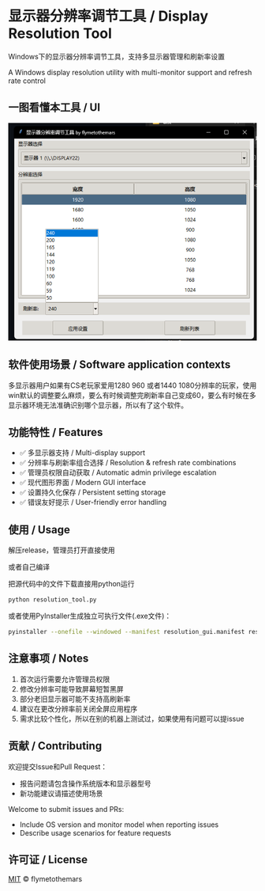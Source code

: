 # 显示器分辨率调节工具 / Display Resolution Tool

Windows下的显示器分辨率调节工具，支持多显示器管理和刷新率设置

A Windows display resolution utility with multi-monitor support and refresh rate control



## 一图看懂本工具 / UI


![程序运行界面截图](https://raw.githubusercontent.com/FlyMeToTheMars/DisplayResolutionTool/main/demo.png)

## 软件使用场景 / Software application contexts

多显示器用户如果有CS老玩家爱用1280 960 或者1440 1080分辨率的玩家，使用win默认的调整要么麻烦，要么有时候调整完刷新率自己变成60，要么有时候在多显示器环境无法准确识别哪个显示器，所以有了这个软件。

## 功能特性 / Features

- ✅ 多显示器支持 / Multi-display support
- ✅ 分辨率与刷新率组合选择 / Resolution & refresh rate combinations
- ✅ 管理员权限自动获取 / Automatic admin privilege escalation
- ✅ 现代图形界面 / Modern GUI interface
- ✅ 设置持久化保存 / Persistent setting storage
- ✅ 错误友好提示 / User-friendly error handling

## 使用 / Usage

解压release，管理员打开直接使用

或者自己编译

把源代码中的文件下载直接用python运行

```python
python resolution_tool.py
```

或者使用PyInstaller生成独立可执行文件(.exe文件)：

```bash
pyinstaller --onefile --windowed --manifest resolution_gui.manifest resolution_tool.py
```

## 

## 注意事项 / Notes
1. 首次运行需要允许管理员权限
2. 修改分辨率可能导致屏幕短暂黑屏
3. 部分老旧显示器可能不支持高刷新率
4. 建议在更改分辨率前关闭全屏应用程序
5. 需求比较个性化，所以在别的机器上测试过，如果使用有问题可以提issue

## 贡献 / Contributing
欢迎提交Issue和Pull Request：
- 报告问题请包含操作系统版本和显示器型号
- 新功能建议请描述使用场景

Welcome to submit issues and PRs:
- Include OS version and monitor model when reporting issues
- Describe usage scenarios for feature requests

## 许可证 / License
[MIT](LICENSE) © flymetothemars
